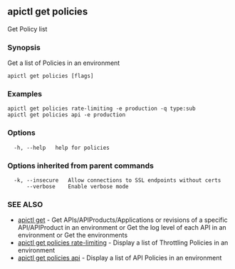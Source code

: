 ## apictl get policies

Get Policy list

### Synopsis

Get a list of Policies in an environment

```
apictl get policies [flags]
```

### Examples

```
apictl get policies rate-limiting -e production -q type:sub
apictl get policies api -e production
```

### Options

```
  -h, --help   help for policies
```

### Options inherited from parent commands

```
  -k, --insecure   Allow connections to SSL endpoints without certs
      --verbose    Enable verbose mode
```

### SEE ALSO

* [apictl get](apictl_get.md)	 - Get APIs/APIProducts/Applications or revisions of a specific API/APIProduct in an environment or Get the log level of each API in an environment or Get the environments
* [apictl get policies rate-limiting](apictl_get_policies_rate-limiting.md)	 - Display a list of Throttling Policies in an environment
* [apictl get policies api](apictl_get_policies_api.md)	 - Display a list of API Policies in an environment

